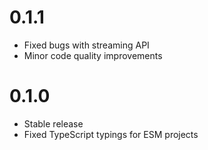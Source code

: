 # 0.1.1
- Fixed bugs with streaming API
- Minor code quality improvements
# 0.1.0
- Stable release
- Fixed TypeScript typings for ESM projects